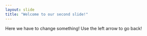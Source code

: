 ```yaml
---
layout: slide
title: "Welcome to our second slide!"
---
```

Here we have to change something!
Use the left arrow to go back!
